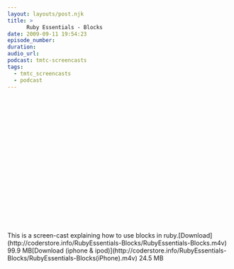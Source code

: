 ```yaml
---
layout: layouts/post.njk
title: >
      Ruby Essentials - Blocks
date: 2009-09-11 19:54:23
episode_number: 
duration: 
audio_url: 
podcast: tmtc-screencasts
tags: 
  - tmtc_screencasts
  - podcast
---
```


<object width="540" height="304"><param name="allowfullscreen" value="true">
<param name="allowscriptaccess" value="always">
<param name="movie" value="http://vimeo.com/moogaloop.swf?clip_id=6663526&amp;server=vimeo.com&amp;show_title=0&amp;show_byline=0&amp;show_portrait=0&amp;color=00ADEF&amp;fullscreen=1">
<embed src="http://vimeo.com/moogaloop.swf?clip_id=6663526&amp;server=vimeo.com&amp;show_title=0&amp;show_byline=0&amp;show_portrait=0&amp;color=00ADEF&amp;fullscreen=1" type="application/x-shockwave-flash" allowfullscreen="true" allowscriptaccess="always" width="540" height="304"></embed></object>This is a screen-cast explaining how to use blocks in ruby.[Download](http://coderstore.info/RubyEssentials-Blocks/RubyEssentials-Blocks.m4v) 99.9 MB[Download (iphone & ipod)](http://coderstore.info/RubyEssentials-Blocks/RubyEssentials-Blocks(iPhone).m4v) 24.5 MB
